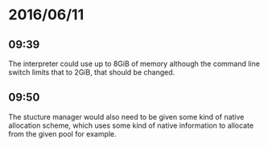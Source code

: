 # 2016/06/11

## 09:39

The interpreter could use up to 8GiB of memory although the command line
switch limits that to 2GiB, that should be changed.

## 09:50

The stucture manager would also need to be given some kind of native allocation
scheme, which uses some kind of native information to allocate from the given
pool for example.

